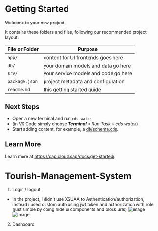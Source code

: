 # Getting Started

Welcome to your new project.

It contains these folders and files, following our recommended project layout:

File or Folder | Purpose
---------|----------
`app/` | content for UI frontends goes here
`db/` | your domain models and data go here
`srv/` | your service models and code go here
`package.json` | project metadata and configuration
`readme.md` | this getting started guide


## Next Steps

- Open a new terminal and run `cds watch`
- (in VS Code simply choose _**Terminal** > Run Task > cds watch_)
- Start adding content, for example, a [db/schema.cds](db/schema.cds).


## Learn More

Learn more at https://cap.cloud.sap/docs/get-started/.
# Tourish-Management-System

1. Login / logout
- In the project, i didn't use XSUAA to Authentication/authorization, instead i used custom auth using jwt token and authorization with role (just simple by doing hide ui components and block urls)
  ![image](https://github.com/user-attachments/assets/d219f765-7546-4cc9-8537-e9173002069b)
  ![image](https://github.com/user-attachments/assets/bf6ce14d-7ad6-4dbd-a07f-9a2c025c64b9)
2. Dashboard

